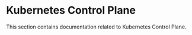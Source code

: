 ﻿# Kubernetes Control Plane

This section contains documentation related to Kubernetes Control Plane.

